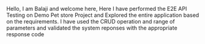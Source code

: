 Hello,
I am Balaji and welcome here,
Here I have performed the E2E API Testing on Demo Pet store Project and Explored the entire application based on the requirements.
I have used the CRUD operation and range of parameters and validated the system reponses with the appropriate response code

